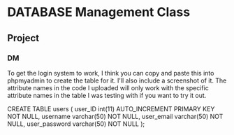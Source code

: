 # DATABASE Management Class
## Project
### DM

To get the login system to work, I think you can copy and paste this into phpmyadmin to create the table for it. I'll also include a screenshot of it. The attribute names in the code I uploaded will only work with the specific attribute names in the table I was testing with if you want to try it out.

CREATE TABLE users (
  user_ID int(11) AUTO_INCREMENT PRIMARY KEY NOT NULL,
  username varchar(50) NOT NULL,
  user_email varchar(50) NOT NULL,
  user_password varchar(50) NOT NULL
);
